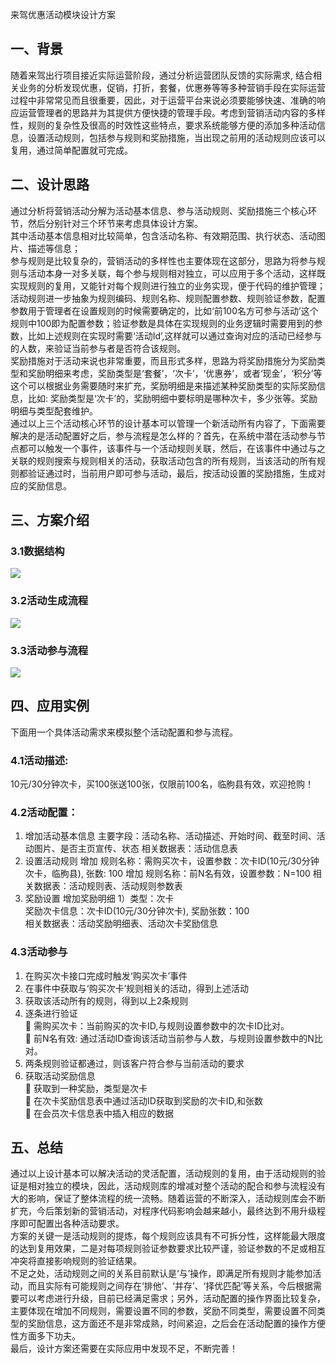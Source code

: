 来驾优惠活动模块设计方案
## 一、背景
随着来驾出行项目接近实际运营阶段，通过分析运营团队反馈的实际需求, 结合相关业务的分析发现优惠，促销，打折，套餐，优惠券等等多种营销手段在实际运营过程中非常常见而且很重要，因此，对于运营平台来说必须要能够快速、准确的响应运营管理者的思路并为其提供方便快捷的管理手段。考虑到营销活动内容的多样性，规则的复杂性及很高的时效性这些特点，要求系统能够方便的添加多种活动信息，设置活动规则，包括参与规则和奖励措施，当出现之前用的活动规则应该可以复用，通过简单配置就可完成。
## 二、设计思路
通过分析将营销活动分解为活动基本信息、参与活动规则、奖励措施三个核心环节，然后分别针对三个环节来考虑具体设计方案。  
其中活动基本信息相对比较简单，包含活动名称、有效期范围、执行状态、活动图片、描述等信息；  
参与规则是比较复杂的，营销活动的多样性也主要体现在这部分，思路为将参与规则与活动本身一对多关联，每个参与规则相对独立，可以应用于多个活动，这样既实现规则的复用，又能针对每个规则进行独立的业务实现，便于代码的维护管理；活动规则进一步抽象为规则编码、规则名称、规则配置参数、规则验证参数，配置参数用于管理者在设置规则的时候需要确定的，比如‘前100名方可参与活动’这个规则中100即为配置参数；验证参数是具体在实现规则的业务逻辑时需要用到的参数，比如上述规则在实现时需要‘活动Id’,这样就可以通过查询对应的活动已经参与的人数，来验证当前参与者是否符合该规则。  
奖励措施对于活动来说也非常重要，而且形式多样，思路为将奖励措施分为奖励类型和奖励明细来考虑，奖励类型是‘套餐’，‘次卡’，‘优惠券’，或者‘现金’，‘积分’等这个可以根据业务需要随时来扩充，奖励明细是来描述某种奖励类型的实际奖励信息，比如: 奖励类型是‘次卡’的，奖励明细中要标明是哪种次卡，多少张等。奖励明细与类型配套维护。  
通过以上三个活动核心环节的设计基本可以管理一个新活动所有内容了，下面需要解决的是活动配置好之后，参与流程是怎么样的？首先，在系统中潜在活动参与节点都可以触发一个事件，该事件与一个活动规则关联，然后，在该事件中通过与之关联的规则搜索与规则相关的活动，获取活动包含的所有规则，当该活动的所有规则都验证通过时，当前用户即可参与活动，最后，按活动设置的奖励措施，生成对应的奖励信息。
## 三、方案介绍
### 3.1数据结构
![](/images/work/activity/1.png)  

### 3.2活动生成流程
![](/images/work/activity/2.png)  
### 3.3活动参与流程
![](/images/work/activity/3.png)  
## 四、应用实例
下面用一个具体活动需求来模拟整个活动配置和参与流程。
### 4.1活动描述:
10元/30分钟次卡，买100张送100张，仅限前100名，临朐县有效，欢迎抢购！
### 4.2活动配置：
1. 增加活动基本信息
主要字段：活动名称、活动描述、开始时间、截至时间、活动图片、是否主页宣传、状态
相关数据表：活动信息表
2. 设置活动规则
  	增加 规则名称：需购买次卡，设置参数：次卡ID(10元/30分钟次卡，临朐县), 张数: 100
增加 规则名称：前N名有效，设置参数：N=100
相关数据表：活动规则表、活动规则参数表
3. 奖励设置
增加奖励明细  1）类型：次卡  
奖励次卡信息：次卡ID(10元/30分钟次卡), 奖励张数：100  
相关数据表：活动奖励明细表、活动次卡奖励信息  
### 4.3活动参与
1. 在购买次卡接口完成时触发‘购买次卡’事件
2. 在事件中获取与‘购买次卡’规则相关的活动，得到上述活动
3. 获取该活动所有的规则，得到以上2条规则
4. 逐条进行验证  
	需购买次卡：当前购买的次卡ID,与规则设置参数中的次卡ID比对。  
	前N名有效: 通过活动ID查询该活动当前参与人数，与规则设置参数中的N比对。  
5. 两条规则验证都通过，则该客户符合参与当前活动的要求
6. 获取活动奖励信息  
	获取到一种奖励，类型是次卡  
	在次卡奖励信息表中通过活动ID获取到奖励的次卡ID,和张数  
	在会员次卡信息表中插入相应的数据  
## 五、总结
通过以上设计基本可以解决活动的灵活配置，活动规则的复用，由于活动规则的验证是相对独立的模块，因此，活动规则库的增减对整个活动的配合和参与流程没有大的影响，保证了整体流程的统一流畅。随着运营的不断深入，活动规则库会不断扩充，今后策划新的营销活动，对程序代码影响会越来越小，最终达到不用升级程序即可配置出各种活动要求。  
方案的关键一是活动规则的提炼，每个规则应该具有不可拆分性，这样能最大限度的达到复用效果，二是对每项规则验证参数要求比较严谨，验证参数的不足或相互冲突将直接影响规则的验证结果。  
不足之处，活动规则之间的关系目前默认是‘与’操作，即满足所有规则才能参加活动，而且实际有可能规则之间存在‘排他’、‘并存’、‘择优匹配’等关系，今后根据需要可以考虑进行升级，目前已经满足需求；另外，活动配置的操作界面比较复杂，主要体现在增加不同规则，需要设置不同的参数，奖励不同类型，需要设置不同类型的奖励信息，这方面还不是非常成熟，时间紧迫，之后会在活动配置的操作方便性方面多下功夫。  
最后，设计方案还需要在实际应用中发现不足，不断完善！  
